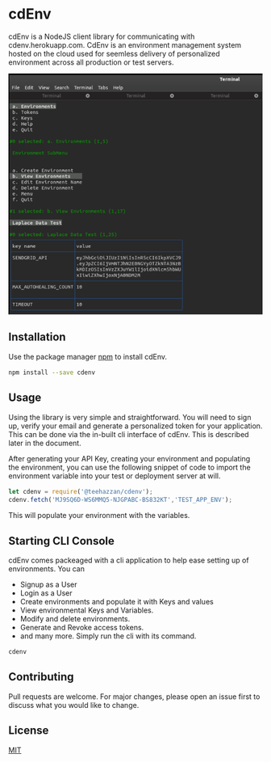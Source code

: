 # cdEnv

cdEnv is a NodeJS client library for communicating with cdenv.herokuapp.com. CdEnv is an environment management system hosted on the cloud used for seemless delivery of personalized environment across all production or test servers.


![Image](./cdenv.png)


## Installation

Use the package manager [npm](https://www.npmjs.com/get-npm) to install cdEnv.

```bash
npm install --save cdenv
```

## Usage
Using the library is very simple and straightforward. You will need to sign up, verify your email and generate a personalized token for your application. This can be done via the in-built cli interface of cdEnv. This is described later in the document. 

After generating your API Key, creating your environment and populating the environment, you can use the following snippet of code to import the environment variable into your test or deployment server at will.

```javascript
let cdenv = require('@teehazzan/cdenv');
cdenv.fetch('MJ9SQ6D-WS6MMQ5-NJGPABC-BS832KT','TEST_APP_ENV');
```
This will populate your environment with the variables.

## Starting CLI Console
cdEnv comes packeaged with a cli application to help ease setting up of environments. You can 
- Signup as a User
- Login as a User
- Create environments and populate it with Keys and values
- View environmental Keys and Variables.
- Modify and delete environments.
- Generate and Revoke access tokens.
- and many more.
Simply run the cli with its command. 

```bash
cdenv
```

## Contributing
Pull requests are welcome. For major changes, please open an issue first to discuss what you would like to change.

## License
[MIT](https://choosealicense.com/licenses/mit/)